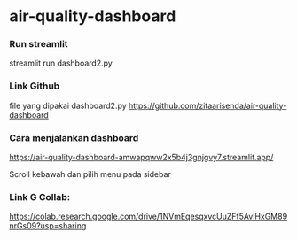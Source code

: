 # air-quality-dashboard

### Run streamlit
streamlit run dashboard2.py

### Link Github
file yang dipakai dashboard2.py
https://github.com/zitaarisenda/air-quality-dashboard

### Cara menjalankan dashboard
https://air-quality-dashboard-amwapqww2x5b4j3gnjgvy7.streamlit.app/

Scroll kebawah dan pilih menu pada sidebar

### Link G Collab:
https://colab.research.google.com/drive/1NVmEqesqxvcUuZFf5AvlHxGM89nrGs09?usp=sharing
